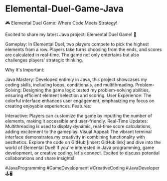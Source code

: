 # Elemental-Duel-Game-Java
🎮 Elemental Duel Game: Where Code Meets Strategy!

Excited to share my latest Java project: Elemental Duel Game! 🚀

Gameplay:
In Elemental Duel, two players compete to pick the highest elements from a row. Players take turns choosing from the ends, and scores are calculated in real-time. The game not only entertains but also challenges players' strategic thinking.

Why It's Important:

Java Mastery: Developed entirely in Java, this project showcases my coding skills, including loops, conditionals, and multithreading.
Problem-Solving: Designing the game logic tested my problem-solving abilities, ensuring efficient element selection and scoring.
User Experience: The colorful interface enhances user engagement, emphasizing my focus on creating enjoyable experiences.
Features:

Interactive: Players can customize the game by inputting the number of elements, making it accessible and user-friendly.
Real-Time Updates: Multithreading is used to display dynamic, real-time score calculations, adding excitement to the gameplay.
Visual Appeal: The vibrant terminal interface demonstrates my creativity in combining functionality with aesthetics.
Explore the code on GitHub [insert GitHub link] and dive into the world of Elemental Duel! If you're interested in Java programming, game development, or creative coding, let's connect. Excited to discuss potential collaborations and share insights!

#JavaProgramming #GameDevelopment #CreativeCoding #JavaDeveloper 🕹️🖥️
